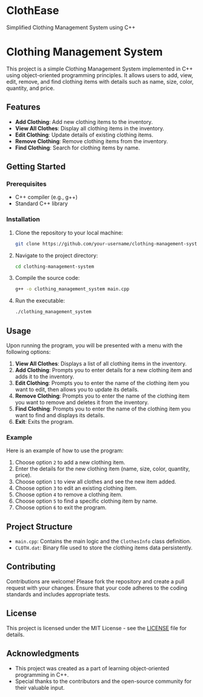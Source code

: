 # ClothEase
Simplified Clothing Management System using C++
# Clothing Management System

This project is a simple Clothing Management System implemented in C++ using object-oriented programming principles. It allows users to add, view, edit, remove, and find clothing items with details such as name, size, color, quantity, and price.

## Features

- **Add Clothing**: Add new clothing items to the inventory.
- **View All Clothes**: Display all clothing items in the inventory.
- **Edit Clothing**: Update details of existing clothing items.
- **Remove Clothing**: Remove clothing items from the inventory.
- **Find Clothing**: Search for clothing items by name.

## Getting Started

### Prerequisites

- C++ compiler (e.g., g++)
- Standard C++ library

### Installation

1. Clone the repository to your local machine:

    ```bash
    git clone https://github.com/your-username/clothing-management-system.git
    ```

2. Navigate to the project directory:

    ```bash
    cd clothing-management-system
    ```

3. Compile the source code:

    ```bash
    g++ -o clothing_management_system main.cpp
    ```

4. Run the executable:

    ```bash
    ./clothing_management_system
    ```

## Usage

Upon running the program, you will be presented with a menu with the following options:

1. **View All Clothes**: Displays a list of all clothing items in the inventory.
2. **Add Clothing**: Prompts you to enter details for a new clothing item and adds it to the inventory.
3. **Edit Clothing**: Prompts you to enter the name of the clothing item you want to edit, then allows you to update its details.
4. **Remove Clothing**: Prompts you to enter the name of the clothing item you want to remove and deletes it from the inventory.
5. **Find Clothing**: Prompts you to enter the name of the clothing item you want to find and displays its details.
6. **Exit**: Exits the program.

### Example

Here is an example of how to use the program:

1. Choose option `2` to add a new clothing item.
2. Enter the details for the new clothing item (name, size, color, quantity, price).
3. Choose option `1` to view all clothes and see the new item added.
4. Choose option `3` to edit an existing clothing item.
5. Choose option `4` to remove a clothing item.
6. Choose option `5` to find a specific clothing item by name.
7. Choose option `6` to exit the program.

## Project Structure

- `main.cpp`: Contains the main logic and the `ClothesInfo` class definition.
- `CLOTH.dat`: Binary file used to store the clothing items data persistently.

## Contributing

Contributions are welcome! Please fork the repository and create a pull request with your changes. Ensure that your code adheres to the coding standards and includes appropriate tests.

## License

This project is licensed under the MIT License - see the [LICENSE](LICENSE) file for details.

## Acknowledgments

- This project was created as a part of learning object-oriented programming in C++.
- Special thanks to the contributors and the open-source community for their valuable input.


